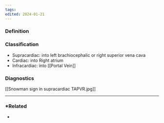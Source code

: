 ```yaml
---
tags: 
edited: 2024-01-21
---
```

### Definition

### Classification
- Supracardiac: into left brachiocephalic or right superior vena cava 
- Cardiac: into Right atrium
- Infracardiac: into [[Portal Vein]] 
### Diagnostics
[[Snowman sign in supracardiac TAPVR.jpg]] 

---
### *Related
- 